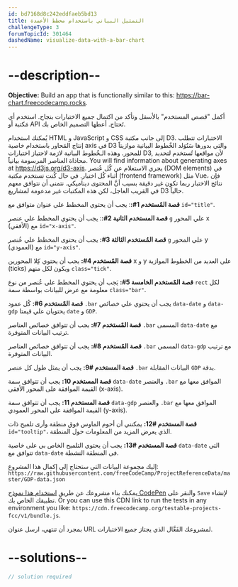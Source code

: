 ```yaml
---
id: bd7168d8c242eddfaeb5bd13
title: التمثيل البياني باستخدام مخطط الأعمدة
challengeType: 3
forumTopicId: 301464
dashedName: visualize-data-with-a-bar-chart
---
```


# --description--

**Objective:** Build an app that is functionally similar to this: <a href="https://bar-chart.freecodecamp.rocks" target="_blank" rel="noopener noreferrer nofollow">https://bar-chart.freecodecamp.rocks</a>.

أكمل "قصص المستخدم" بالأسفل وتأكد من اكتمال جميع الاختبارات بنجاح. استخدم أي مَكتبة أو API تَحتاج. أعطها التصميم الخاص بك.

يُمكنك استخدام HTML و JavaScript و CSS إلى جانب مكتبة D3. الاختبارات تتطلب إنتاج المَحاور باستخدام خاصية axis في D3 والتي بدورها سَتُوَلد الخٌطوط البيانية موازيتاََ للمحور. وهذه الـخٌطوط البيانية لازمة لاجتياز اختبارات D3, لأن مواقعها تُستخدم لتحديد محاذاة العناصر المرسومة بيانياََ. You will find information about generating axes at <https://d3js.org/d3-axis>. يجري الاستعلام عن كُل عٌنصر (DOM elements) في أثناء كُل اختبار. في حال كُنت تستخدم مكتبة (frontend framework) مثل Vue، فإن نتائج الاختبار ربما تكون غير دقيقة بسبب أنَّ المحتوى ديناميكي. نتمنى أن نتوافق معهم في القريب العاجل، لكن هذه المكتبات غير مدعومة لمشاريع D3 حالياََ.

**قصة المٌستخدم 1#:**: يجب أن يحتوي المخطط علي عنوان متوافق مع `id="title"`.

**قصة المستخدم الثانية 2#:**: يجب أن يحتوي المخطط علي عنصر `g` علي المحور x (الأفقي) مع `id="x-axis"`.

**قصة المُستخدم الثالثة 3#:** يجب أن يحتوى المخطط علي عُنصر `g` علي المحور y (العمودي) مع `id="y-axis"`.

**قصة المٌستخدم 4#:** يجب أن يحتوي كِلا المحورين x و y علي العديد من الخطوط الموازية (ticks) ويكون لكل منهم `class="tick"`.

**قصة المٌستخدم الخامسة 5#:** يَجب أن يحتوي المخطط على عُنصر من نوع `rect` لكل معلومة مع عرض للبيانات بواسطة سمة `class="bar"`.

**قصة المٌستخدم 6#:** كُل عمود `.bar` يجب أن يحتوي علي خصائص `data-date` و `data-gdp` يحتويان علي قيمتا `date` و `GDP`.

**قصة المٌستخدم 7#:** يجب أن تتوافق خصائص العناصر `.bar` المسمى `data-date` مع ترتيب البيانات المتوفرة.

**قصة المٌستخدم 8#:** يجب أن تتوافق خصائص العناصر `.bar` المسمى `data-gdp` مع ترتيب البيانات المتوفرة.

**قصة المستخدم #9:** يجب أن يمثل طول كل عنصر `.bar` البيانات المقابلة `GDP` بدقة.

**قصة المستخدم 10:** يجب أن تتوافق سمة `data-date` والعنصر `.bar` الموافق معها مع القيمة الموافقة على المحور الأفقي (x-axis).

**قصة المستخدم 11:** يجب أن تتوافق سمة `data-gdp` والعنصر `.bar` الموافق معها مع القيمة الموافقة على المحور العمودي (y-axis).

**قصة المستخدم #12:** يمكنني أن أحوم الماوس فوق منطقة وأرى تلميح ذات `id="tooltip"`، الذي يعرض المزيد من المعلومات حول المنطقة.

**قصة المستخدم #13:** يجب أن يحتوي التلميح الخاص بي على خاصية `data-date` التي تتوافق مع `data-date` في المنطقة النشطة.

إليك مجموعة البيانات التي ستحتاج إلى إكمال هذا المشروع: `https://raw.githubusercontent.com/freeCodeCamp/ProjectReferenceData/master/GDP-data.json`

يمكنك بناء مشروعك عن طريق <a href='https://codepen.io/pen?template=MJjpwO' target="_blank" rel="noopener noreferrer nofollow">استخدام هذا نموذج CodePen</a> والنقر على `Save` لإنشاء تطبيقك الخاص بك. Or you can use this CDN link to run the tests in any environment you like: `https://cdn.freecodecamp.org/testable-projects-fcc/v1/bundle.js`.

بمجرد أن تنتهي، ارسل عنوان URL لمشروعك الفَعَّال الذي يجتاز جميع الاختبارات.

# --solutions--

```js
// solution required
```
